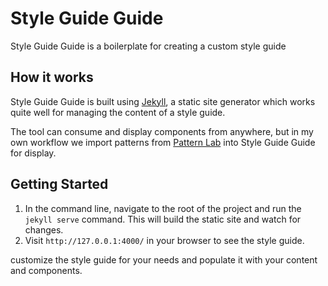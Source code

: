 # Style Guide Guide

Style Guide Guide is a boilerplate for creating a custom style guide

## How it works
Style Guide Guide is built using [Jekyll](https://jekyllrb.com/), a static site generator which works quite well for managing the content of a style guide.

The tool can consume and display components from anywhere, but in my own workflow we import patterns from [Pattern Lab](http://patternlab.io/) into Style Guide Guide for display. 

## Getting Started
1. In the command line, navigate to the root of the project and run the `jekyll serve` command. This will build the static site and watch for changes.
2. Visit `http://127.0.0.1:4000/` in your browser to see the style guide.

customize the style guide for your needs and populate it with your content and components.
